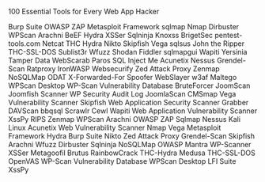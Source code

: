100 Essential Tools for Every Web App Hacker

Burp Suite
OWASP ZAP
Metasploit Framework
sqlmap
Nmap
Dirbuster
WPScan
Arachni
BeEF
Hydra
XSSer
Sqlninja
Knoxss
BrigetSec
pentest-tools.com
Netcat
THC Hydra
Nikto
Skipfish
Vega
sqlsus
John the Ripper
THC-SSL-DOS
Sublist3r
Wfuzz
Shodan
Fiddler
sqlmapgui
Wapiti
Yersinia
Tamper Data
WebScarab
Paros
SQL Inject Me
Acunetix
Nessus
Grendel-Scan
Ratproxy
IronWASP
Websecurify
Zed Attack Proxy
Zenmap
NoSQLMap
ODAT
X-Forwarded-For Spoofer
WebSlayer
w3af
Maltego
WPScan Desktop
WP-Scan Vulnerability Database
BruteForcer
JoomScan
Joomfish Scanner
WP Security Audit Log
JoomlaScan
CMSmap
Vega Vulnerability Scanner
Skipfish Web Application Security Scanner
Grabber
DAVScan
bbqsql
Scrawlr
Cewl
Wapiti Web Application Vulnerability Scanner
XssPy
RIPS
Zenmap
WPScan
Arachni
OWASP ZAP
Sqlmap
Nessus
Kali Linux
Acunetix Web Vulnerability Scanner
Nmap
Vega
Metasploit Framework
Hydra
Burp Suite
Nikto
Zed Attack Proxy
Grendel-Scan
Skipfish
Arachni
Wfuzz
Dirbuster
Sqlninja
NoSQLMap
OWASP Mantra
WP-Scanner
XSSer
Metagoofil
Brutus
RainbowCrack
THC-Hydra
Medusa
THC-SSL-DOS
OpenVAS
WP-Scan Vulnerability Database
WPScan Desktop
LFI Suite
XssPy
